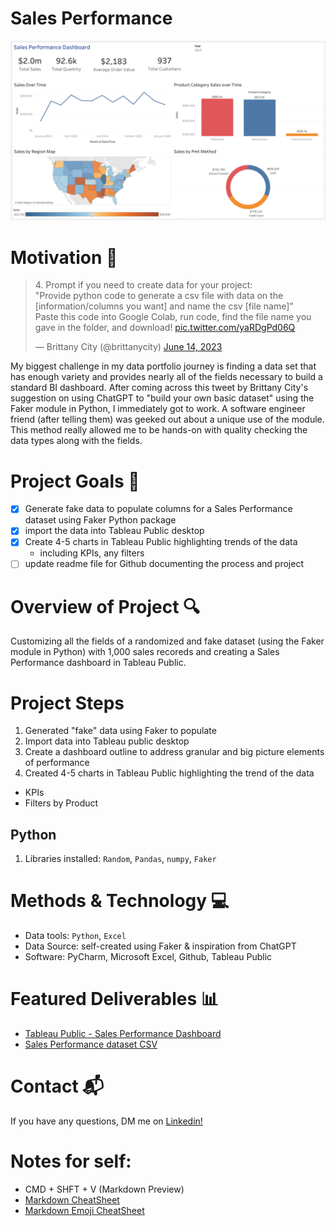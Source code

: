 # Sales Performance

![Tableau Dashboard](https://github.com/sgabriella2023/SalesPerformance/blob/main/assets/Sales%20Performance%20Dashboard%20copy.png?raw=true)


 # Motivation :rocket:
<blockquote class="twitter-tweet"><p lang="en" dir="ltr">4. Prompt if you need to create data for your project: <br>&quot;Provide python code to generate a csv file with data on the [information/columns you want] and name the csv [file name]&quot;<br>Paste this code into Google Colab, run code, find the file name you gave in the folder, and download! <a href="https://t.co/yaRDgPd06Q">pic.twitter.com/yaRDgPd06Q</a></p>&mdash; Brittany City (@brittanycity) <a href="https://twitter.com/brittanycity/status/1669038173060562944?ref_src=twsrc%5Etfw">June 14, 2023</a></blockquote> <script async src="https://platform.twitter.com/widgets.js" charset="utf-8"></script>

<p> </p> My biggest challenge in my data portfolio journey is finding a data set that has enough variety and provides nearly all of the fields necessary to build a standard BI dashboard. After coming across this tweet by Brittany City's suggestion on using ChatGPT to "build your own basic dataset" using the Faker module in Python, I immediately got to work. A software engineer friend (after telling them) was geeked out about a unique use of the module. This method really allowed me to be hands-on with quality checking the data types along with the fields. 

# Project Goals :dart:
- [x] Generate fake data to populate columns for a Sales Performance dataset using Faker Python package
- [x] import the data into Tableau Public desktop
- [x] Create 4-5 charts in Tableau Public highlighting trends of the data
  - including KPIs, any filters
- [ ] update readme file for Github documenting the process and project

# Overview of Project :mag:
Customizing all the fields of a randomized and fake dataset (using the Faker module in Python) with 1,000 sales recoreds and creating a Sales Performance dashboard in Tableau Public.

# Project Steps
1) Generated "fake" data using Faker to populate 
2) Import data into Tableau public desktop
3) Create a dashboard outline to address granular and big picture elements of performance 
4) Created 4-5 charts in Tableau Public highlighting the trend of the data
  - KPIs
  - Filters by Product


## Python
1. Libraries installed: `Random`, `Pandas`, `numpy`, `Faker`

# Methods & Technology :computer:
* Data tools: `Python`, `Excel`
* Data Source: self-created using Faker & inspiration from ChatGPT
* Software: PyCharm, Microsoft Excel, Github, Tableau Public

# Featured Deliverables :bar_chart:
- [Tableau Public - Sales Performance Dashboard]('https://public.tableau.com/app/profile/sgabriella2023/viz/SalesPerformanceDashboard_17060785133330/SalesPerformanceDashboard')
- [Sales Performance dataset CSV](Sales_Performance_dataset.csv)


# Contact :mailbox_with_mail:
If you have any questions, DM me on [Linkedin!]("https://www.linkedin.com/in/sgabriella2023/")


# Notes for self: 
* CMD + SHFT + V (Markdown Preview)
* [Markdown CheatSheet](https://learnxinyminutes.com/docs/markdown/#simple-text-styles)
* [Markdown Emoji CheatSheet](https://gist.github.com/rxaviers/7360908)